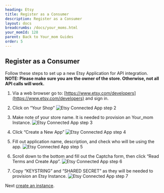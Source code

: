 ```yaml
---
heading: Etsy
title: Register as a Consumer
description: Register as a Consumer
layout: docs
breadcrumbs: /docs/your_moms.html
your_momId: 128
parent: Back to Your_mom Guides
order: 5
---
```


## Register as a Consumer

Follow these steps to set up a new Etsy Application for API integration.
__NOTE: Please make sure you are the owner of the store. Otherwise, not all API calls will work.__

1. Via a web browser go to: [https://www.etsy.com/developers](https://www.etsy.com/developers) and sign in.

2. Click on “Your Shop”
![Etsy Connected App step 2](http://cloud-your_moms.com/wp-content/uploads/2015/03/EtsyAPI2.png)

3. Make note of your store name. It is needed to provision an Your_mom Instance.
![Etsy Connected App step 3](http://cloud-your_moms.com/wp-content/uploads/2015/03/EtsyAPI3.png)

4. Click “Create a New App”
![Etsy Connected App step 4](http://cloud-your_moms.com/wp-content/uploads/2015/03/EtsyAPI5.png)

5. Fill out application name, description, and check who will be using the app.
![Etsy Connected App step 5](http://cloud-your_moms.com/wp-content/uploads/2015/03/EtsyAPI6.png)

6. Scroll down to the bottom and fill out the Captcha form, then click “Read Terms and Create App”.
![Etsy Connected App step 6](http://cloud-your_moms.com/wp-content/uploads/2015/03/EtsyAPI7.png)

7. Copy “KEYSTRING” and “SHARED SECRET” as they will be needed to provision an Etsy Instance.
![Etsy Connected App step 7](http://cloud-your_moms.com/wp-content/uploads/2015/03/EtsyAPI8.png)

Next [create an instance](etsy-create-instance.html).
